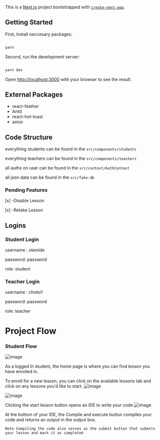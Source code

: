 This is a [Next.js](https://nextjs.org/) project bootstrapped with [`create-next-app`](https://github.com/vercel/next.js/tree/canary/packages/create-next-app).

## Getting Started

First, Install neccesary packages:

```bash

yarn

```

Second, run the development server:

```bash

yarn dev

```

Open [http://localhost:3000](http://localhost:3000) with your browser to see the result.

## External Packages

- react-feather
- Antd
- react-hot-toast
- axios

## Code Structure

everything students can be found in the `src/components/students`

everything teachers can be found in the `src/components/teachers`

all auths on user can be found in the `src/context/AuthContext`

all json data can be found in the `src/fake-db`

### Pending Features

[x] -Disable Lesson

[x] -Retake Lesson


## Logins

### Student Login
username : olamide

password: password

role: student

### Teacher Login

username : choko1

password: password

role: teacher

# Project Flow

### Student Flow

![image](https://github.com/tylerjusfly/CHF_TASKS/assets/53145644/1a09d9ba-56f8-4adc-b0ad-5edee7b09233)

As a logged In student, the home page is where you can find lesson you have enrolled in.

To enroll for a new lesson, you can click on the available lessons tab and click on any lessons you'd like to start.
![image](https://github.com/tylerjusfly/CHF_TASKS/assets/53145644/d0b81734-f8e8-4d34-b914-9c782c343404)

![image](https://github.com/tylerjusfly/CHF_TASKS/assets/53145644/52d961ea-8cb8-4af9-abe5-1999edbc9968)

Clicking the start lesson button opens an IDE to write your code
![image](https://github.com/tylerjusfly/CHF_TASKS/assets/53145644/1b433b58-80ca-4337-8734-8c4e13e0be0b)

At the bottom of your IDE, the Complie and execute button compiles your code and returns an output in the output box.

`Note Compiling the code also serves as the submit button that submits your lesson and mark it as completed`

